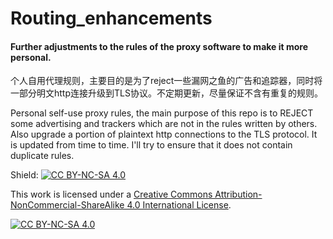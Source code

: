 # Routing_enhancements
#### Further adjustments to the rules of the proxy software to make it more personal.

个人自用代理规则，主要目的是为了reject一些漏网之鱼的广告和追踪器，同时将一部分明文http连接升级到TLS协议。不定期更新，尽量保证不含有重复的规则。

Personal self-use proxy rules, the main purpose of this repo is to REJECT some advertising and trackers which are not in the rules written by others. Also upgrade a portion of plaintext http connections to the TLS protocol. It is updated from time to time. I'll try to ensure that it does not contain duplicate rules.

Shield: [![CC BY-NC-SA 4.0][cc-by-nc-sa-shield]][cc-by-nc-sa]

This work is licensed under a
[Creative Commons Attribution-NonCommercial-ShareAlike 4.0 International License][cc-by-nc-sa].

[![CC BY-NC-SA 4.0][cc-by-nc-sa-image]][cc-by-nc-sa]

[cc-by-nc-sa]: http://creativecommons.org/licenses/by-nc-sa/4.0/
[cc-by-nc-sa-image]: https://licensebuttons.net/l/by-nc-sa/4.0/88x31.png
[cc-by-nc-sa-shield]: https://img.shields.io/badge/License-CC%20BY--NC--SA%204.0-lightgrey.svg
